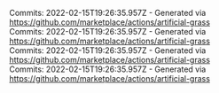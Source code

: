 Commits: 2022-02-15T19:26:35.957Z - Generated via https://github.com/marketplace/actions/artificial-grass
<br>
Commits: 2022-02-15T19:26:35.957Z - Generated via https://github.com/marketplace/actions/artificial-grass
<br>
Commits: 2022-02-15T19:26:35.957Z - Generated via https://github.com/marketplace/actions/artificial-grass
<br>
Commits: 2022-02-15T19:26:35.957Z - Generated via https://github.com/marketplace/actions/artificial-grass
<br>
